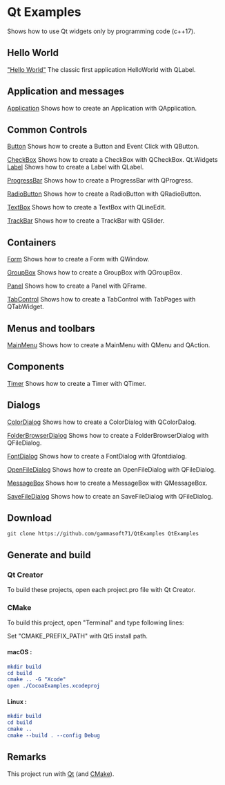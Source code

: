 
# Qt Examples

Shows how to use Qt widgets only by programming code (c++17).

## Hello World

["Hello World"](Qt.Widgets/HelloWorld) The classic first application HelloWorld with QLabel.

## Application and messages

[Application](Qt.Widgets/Application) Shows how to create an Application with QApplication.

## Common Controls

[Button](Qt.Widgets/Button) Shows how to create a Button and Event Click with QButton.

[CheckBox](Qt.Widgets/CheckBox) Shows how to create a CheckBox with QCheckBox.
Qt.Widgets
[Label](Qt.Widgets/Label) Shows how to create a Label with QLabel.

[ProgressBar](Qt.Widgets/ProgressBar) Shows how to create a ProgressBar with QProgress.

[RadioButton](Qt.Widgets/RadioButton) Shows how to create a RadioButton with QRadioButton.

[TextBox](Qt.Widgets/TextBox) Shows how to create a TextBox with QLineEdit.

[TrackBar](Qt.Widgets/TrackBar) Shows how to create a TrackBar with QSlider.

## Containers

[Form](Qt.Widgets/Form) Shows how to create a Form with QWindow.

[GroupBox](Qt.Widgets/GroupBox) Shows how to create a GroupBox with QGroupBox.

[Panel](Qt.Widgets/Panel) Shows how to create a Panel with QFrame.

[TabControl](Qt.Widgets/TabControl) Shows how to create a TabControl with TabPages with QTabWidget.

## Menus and toolbars

[MainMenu](Qt.Widgets/MainMenu) Shows how to create a MainMenu with QMenu and QAction.

## Components

[Timer](Qt.Widgets/Timer) Shows how to create a Timer with QTimer.

## Dialogs

[ColorDialog](Qt.Widgets/ColorDialog) Shows how to create a ColorDialog with QColorDalog.

[FolderBrowserDialog](Qt.Widgets/FolderBrowserDialog) Shows how to create a FolderBrowserDialog with QFileDialog.

[FontDialog](Qt.Widgets/FontDialog) Shows how to create a FontDialog with Qfontdialog.

[OpenFileDialog](Qt.Widgets/OpenFileDialog) Shows how to create an OpenFileDialog with QFileDialog.

[MessageBox](Qt.Widgets/MessageBox) Shows how to create a MessageBox with QMessageBox.

[SaveFileDialog](Qt.Widgets/SaveFileDialog) Shows how to create an SaveFileDialog with QFileDialog.

## Download

``` shell
git clone https://github.com/gammasoft71/QtExamples QtExamples

```

## Generate and build

### Qt Creator

To build these projects, open each project.pro file with Qt Creator.

### CMake

To build this project, open "Terminal" and type following lines:

Set "CMAKE_PREFIX_PATH" with Qt5 install path.

#### macOS :

``` cmake
mkdir build
cd build
cmake .. -G "Xcode"
open ./CocoaExamples.xcodeproj
```


#### Linux :

``` cmake
mkdir build
cd build
cmake .. 
cmake --build . --config Debug
```


## Remarks

This project run with [Qt](https://www.qt.io) (and [CMake](https://cmake.org)).
